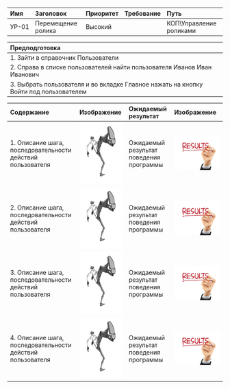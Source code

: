 |Имя   | Заголовок  | Приоритет  | Требование   | Путь  | 
|:---|:---|:---|:---|:---|
|  УР-01 | Перемещение ролика  | Высокий |   | КОП\Управление роликами | 

| Предподготовка | 
|:---|
| 1. Зайти в справочник Пользователи |
| 2. Справа в списке пользователей найти пользователя Иванов Иван Иванович |
| 3. Выбрать пользователя и во вкладке Главное нажать на кнопку Войти под пользователем| 

| Содержание |Изображение |Ожидаемый результат | Изображение |
|:---|:---|:---|:---|
| 1. Описание шага, последовательности действий пользователя | ![step.jpg](/step.jpg) |Ожидаемый результат поведения программы|![result.jpeg](/result.jpeg) |
| 2. Описание шага, последовательности действий пользователя | ![step.jpg](/step.jpg) |Ожидаемый результат поведения программы|![result.jpg](/result.jpeg)  |
| 3. Описание шага, последовательности действий пользователя | ![step.jpg](/step.jpg) |Ожидаемый результат поведения программы|![result.jpeg](/result.jpeg) |
| 4. Описание шага, последовательности действий пользователя | ![step.jpg](/step.jpg) |Ожидаемый результат поведения программы|![result.jpeg](/result.jpeg) |
